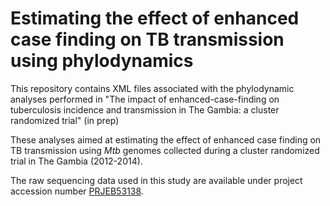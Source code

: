 # Estimating the effect of enhanced case finding on TB transmission using phylodynamics

This repository contains XML files associated with the phylodynamic analyses performed in "The impact of enhanced-case-finding on tuberculosis incidence and transmission in The Gambia: a cluster randomized trial" (in prep)

These analyses aimed at estimating the effect of enhanced case finding on TB transmission using *Mtb* genomes collected during a cluster randomized trial in The Gambia (2012-2014).

The raw sequencing data used in this study are available under project accession number [PRJEB53138](https://www.ebi.ac.uk/ena/browser/view/PRJEB53138).
